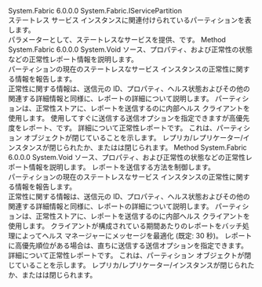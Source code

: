 <Type Name="IStatelessServicePartition" FullName="System.Fabric.IStatelessServicePartition">
  <TypeSignature Language="C#" Value="public interface IStatelessServicePartition : System.Fabric.IServicePartition" />
  <TypeSignature Language="ILAsm" Value=".class public interface auto ansi abstract IStatelessServicePartition implements class System.Fabric.IServicePartition" />
  <TypeSignature Language="DocId" Value="T:System.Fabric.IStatelessServicePartition" />
  <TypeSignature Language="VB.NET" Value="Public Interface IStatelessServicePartition&#xA;Implements IServicePartition" />
  <TypeSignature Language="F#" Value="type IStatelessServicePartition = interface&#xA;    interface IServicePartition" />
  <AssemblyInfo>
    <AssemblyName>System.Fabric</AssemblyName>
    <AssemblyVersion>6.0.0.0</AssemblyVersion>
  </AssemblyInfo>
  <Interfaces>
    <Interface>
      <InterfaceName>System.Fabric.IServicePartition</InterfaceName>
    </Interface>
  </Interfaces>
  <Docs>
    <summary>
      <para>ステートレス サービス インスタンスに関連付けられているパーティションを表します。</para>
    </summary>
    <remarks>
      <para>パラメーターとして、ステートレスなサービスを提供、<see cref="T:System.Fabric.IServicePartition" />です。</para>
    </remarks>
  </Docs>
  <Members>
    <Member MemberName="ReportInstanceHealth">
      <MemberSignature Language="C#" Value="public void ReportInstanceHealth (System.Fabric.Health.HealthInformation healthInfo);" />
      <MemberSignature Language="ILAsm" Value=".method public hidebysig newslot virtual instance void ReportInstanceHealth(class System.Fabric.Health.HealthInformation healthInfo) cil managed" />
      <MemberSignature Language="DocId" Value="M:System.Fabric.IStatelessServicePartition.ReportInstanceHealth(System.Fabric.Health.HealthInformation)" />
      <MemberSignature Language="VB.NET" Value="Public Sub ReportInstanceHealth (healthInfo As HealthInformation)" />
      <MemberSignature Language="F#" Value="abstract member ReportInstanceHealth : System.Fabric.Health.HealthInformation -&gt; unit" Usage="iStatelessServicePartition.ReportInstanceHealth healthInfo" />
      <MemberType>Method</MemberType>
      <AssemblyInfo>
        <AssemblyName>System.Fabric</AssemblyName>
        <AssemblyVersion>6.0.0.0</AssemblyVersion>
      </AssemblyInfo>
      <ReturnValue>
        <ReturnType>System.Void</ReturnType>
      </ReturnValue>
      <Parameters>
        <Parameter Name="healthInfo" Type="System.Fabric.Health.HealthInformation" />
      </Parameters>
      <Docs>
        <param name="healthInfo"><see cref="T:System.Fabric.Health.HealthInformation" />ソース、プロパティ、および正常性の状態などの正常性レポート情報を説明します。</param>
        <summary>
            パーティションの現在のステートレスなサービス インスタンスの正常性に関する情報を報告します。 
            </summary>
        <returns />
        <remarks>
          <para>正常性に関する情報は、送信元の ID、プロパティ、ヘルス状態およびその他の関連する詳細情報と同様に、レポートの詳細について説明します。
            パーティションは、正常性ストアに、レポートを送信するのに内部ヘルス クライアントを使用します。
            使用してすぐに送信する送信オプションを指定できますが高優先度をレポート、<see cref="M:System.Fabric.IStatelessServicePartition.ReportInstanceHealth(System.Fabric.Health.HealthInformation,System.Fabric.Health.HealthReportSendOptions)" />です。
            </para>
          <para>詳細について<see href="https://docs.microsoft.com/azure/service-fabric/service-fabric-report-health">正常性レポート</see>です。</para>
        </remarks>
        <exception cref="T:System.Fabric.FabricObjectClosedException">
          <para>
                これは、パーティション オブジェクトが閉じていることを示します。 レプリカ/レプリケーター/インスタンスが閉じられたか、またはは閉じられます。</para>
        </exception>
      </Docs>
    </Member>
    <Member MemberName="ReportInstanceHealth">
      <MemberSignature Language="C#" Value="public void ReportInstanceHealth (System.Fabric.Health.HealthInformation healthInfo, System.Fabric.Health.HealthReportSendOptions sendOptions);" />
      <MemberSignature Language="ILAsm" Value=".method public hidebysig newslot virtual instance void ReportInstanceHealth(class System.Fabric.Health.HealthInformation healthInfo, class System.Fabric.Health.HealthReportSendOptions sendOptions) cil managed" />
      <MemberSignature Language="DocId" Value="M:System.Fabric.IStatelessServicePartition.ReportInstanceHealth(System.Fabric.Health.HealthInformation,System.Fabric.Health.HealthReportSendOptions)" />
      <MemberSignature Language="VB.NET" Value="Public Sub ReportInstanceHealth (healthInfo As HealthInformation, sendOptions As HealthReportSendOptions)" />
      <MemberSignature Language="F#" Value="abstract member ReportInstanceHealth : System.Fabric.Health.HealthInformation * System.Fabric.Health.HealthReportSendOptions -&gt; unit" Usage="iStatelessServicePartition.ReportInstanceHealth (healthInfo, sendOptions)" />
      <MemberType>Method</MemberType>
      <AssemblyInfo>
        <AssemblyName>System.Fabric</AssemblyName>
        <AssemblyVersion>6.0.0.0</AssemblyVersion>
      </AssemblyInfo>
      <ReturnValue>
        <ReturnType>System.Void</ReturnType>
      </ReturnValue>
      <Parameters>
        <Parameter Name="healthInfo" Type="System.Fabric.Health.HealthInformation" />
        <Parameter Name="sendOptions" Type="System.Fabric.Health.HealthReportSendOptions" />
      </Parameters>
      <Docs>
        <param name="healthInfo"><see cref="T:System.Fabric.Health.HealthInformation" />ソース、プロパティ、および正常性の状態などの正常性レポート情報を説明します。</param>
        <param name="sendOptions">
          <para><see cref="T:System.Fabric.Health.HealthReportSendOptions" />レポートを送信する方法を制御します。</para>
        </param>
        <summary>
            パーティションの現在のステートレスなサービス インスタンスの正常性に関する情報を報告します。 
            </summary>
        <returns />
        <remarks>
          <para>正常性に関する情報は、送信元の ID、プロパティ、ヘルス状態およびその他の関連する詳細情報と同様に、レポートの詳細について説明します。
            パーティションは、正常性ストアに、レポートを送信するのに内部ヘルス クライアントを使用します。
            クライアントが構成されている期間あたりのレポートをバッチ処理によってヘルス マネージャーにメッセージを最適化 (既定: 30 秒)。
            レポートに高優先順位がある場合は、直ちに送信する送信オプションを指定できます。
            </para>
          <para>詳細について<see href="https://docs.microsoft.com/azure/service-fabric/service-fabric-report-health">正常性レポート</see>です。</para>
        </remarks>
        <exception cref="T:System.Fabric.FabricObjectClosedException">
          <para>
                これは、パーティション オブジェクトが閉じていることを示します。 レプリカ/レプリケーター/インスタンスが閉じられたか、またはは閉じられます。</para>
        </exception>
      </Docs>
    </Member>
  </Members>
</Type>
